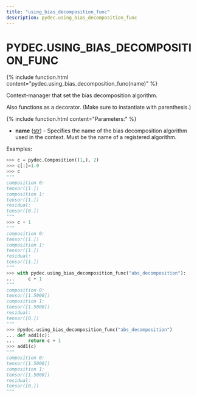 ```yaml
---
title: "using_bias_decomposition_func"
description: pydec.using_bias_decomposition_func
---
```

# PYDEC.USING_BIAS_DECOMPOSITION_FUNC

{% include function.html content="pydec.using_bias_decomposition_func(name)" %}

Context-manager that set the bias decomposition algorithm.

Also functions as a decorator. (Make sure to instantiate with parenthesis.)

{% include function.html content="Parameters:" %}

* **name** ([str](https://docs.python.org/3/library/stdtypes.html#str)) - Specifies the name of the bias decomposition algorithm used in the context. Must be the name of a registered algorithm.

Examples:
```python
>>> c = pydec.Composition((1,), 2) 
>>> c[:]=1.0
>>> c
"""
composition 0:
tensor([1.])  
composition 1:
tensor([1.])  
residual:     
tensor([0.])
"""
>>> c + 1
"""
composition 0:
tensor([1.])
composition 1:
tensor([1.])
residual:
tensor([1.])
"""
>>> with pydec.using_bias_decomposition_func("abs_decomposition"):
...     c + 1
"""
composition 0:
tensor([1.5000])
composition 1:
tensor([1.5000])
residual:
tensor([0.])
"""
>>> @pydec.using_bias_decomposition_func("abs_decomposition")
... def add1(c):
...     return c + 1
>>> add1(c) 
"""
composition 0:
tensor([1.5000])
composition 1:
tensor([1.5000])
residual:
tensor([0.])
"""
```
